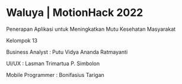# Waluya | MotionHack 2022
Penerapan Aplikasi untuk Meningkatkan Mutu Kesehatan Masyarakat


Kelompok 13

Business Analyst    : Putu Vidya Ananda Ratmayanti

UI/UX               : Lasman Trimartua P. Simbolon

Mobile Programmer  : Bonifasius Tarigan


<!-- FIGMA: https://www.figma.com/file/TrBS5rZ1wepBGi3cIRhbjf/Group-13?node-id=298%3A352 -->

<!-- Backup (TelU Email Only): https://drive.google.com/drive/folders/1XfZLqjix9iyy-BPSWaZicUY5GpMMuKpa?usp=sharing -->

